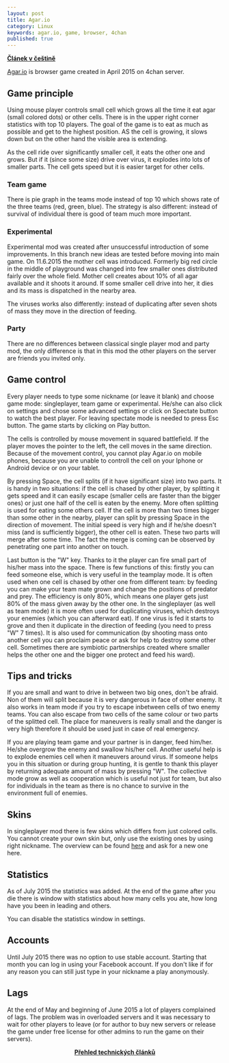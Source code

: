 ```yaml
---
layout: post
title: Agar.io
category: Linux
keywords: agar.io, game, browser, 4chan
published: true
---
```


**[Článek v češtině]({{site.baseurl}}/web/Agar.io)**

[Agar.io](http://www.agar.io/) is browser game created in April 2015 on 4chan server.

## Game principle
Using mouse player controls small cell which grows all the time it eat agar (small colored dots) or other cells. There is in the upper right corner statistics with top 10 players. The goal of the game is to eat as much as possible and get to the highest position. AS the cell is growing, it slows down but on the other hand the visible area is extending.

As the cell ride over significantly smaller cell, it eats the other one and grows. But if it (since some size) drive over virus, it explodes into lots of smaller parts. The cell gets speed but it is easier target for other cells.
### Team game
There is pie graph in the teams mode instead of top 10 which shows rate of the three teams (red, green, blue). The strategy is also different: instead of survival of individual there is good of team much more important.
### Experimental
Experimental mod was created after unsuccessful introduction of some improvements. In this branch new ideas are tested before moving into main game. On 11.6.2015 the mother cell was introduced. Formerly big red circle in the middle of playground was changed into few smaller ones distributed fairly over the whole field. Mother cell creates about 10% of all agar available and it shoots it around. If some smaller cell drive into her, it dies and its mass is dispatched in the nearby area.

The viruses works also differently: instead of duplicating after seven shots of mass they move in the direction of feeding.
### Party

There are no differences between classical single player mod and party mod, the only difference is that in this mod the other players on the server are friends you invited only.
## Game control

Every player needs to type some nickname (or leave it blank) and choose game mode: singleplayer, team game or experimental. He/she can also click on settings and chose some advanced settings or click on Spectate button to watch the best player. For leaving spectate mode is needed to press Esc button. The game starts by clicking on Play button.

The cells is controlled by mouse movement in squared battlefield. If the player moves the pointer to the left, the cell moves in the same direction. Because of the movement control, you cannot play Agar.io on mobile phones, because you are unable to controll the cell on your Iphone or Android device or on your tablet.

By pressing Space, the cell splits (if it have significant size) into two parts. It is handy in two situations: if the cell is chased by other player, by splitting it gets speed and it can easily escape (smaller cells are faster than the bigger ones) or just one half of the cell is eaten by the enemy. More often splitting is used for eating some others cell. If the cell is more than two times bigger than some other in the nearby, player can split by pressing Space in the direction of movement. The initial speed is very high and if he/she doesn't miss (and is sufficiently bigger), the other cell is eaten. These two parts will merge after some time. The fact the merge is coming can be observed by penetrating one part into another on touch.

Last button is the "W" key. Thanks to it the player can fire small part of his/her mass into the space. There is few functions of this: firstly you can feed someone else, which is very useful in the teamplay mode. It is often used when one cell is chased by other one from different team: by feeding you can make your team mate grown and change the positions of predator and prey. The efficiency is only 80%, which means one player gets just 80% of the mass given away by the other one. In the singleplayer (as well as team mode) it is more often used for duplicating viruses, which destroys your enemies (which you can afterward eat). If one virus is fed it starts to grove and then it duplicate in the direction of feeding (you need to press "W" 7 times). It is also used for communication (by shooting mass onto another cell you can proclaim peace or ask for help to destroy some other cell. Sometimes there are symbiotic partnerships created where smaller helps the other one and the bigger one protect and feed his ward).
## Tips and tricks

If you are small and want to drive in between two big ones, don't be afraid. Non of them will split because it is very dangerous in face of other enemy. It also works in team mode if you try to escape inbetween cells of two enemy teams. You can also escape from two cells of the same colour or two parts of the splitted cell. The place for maneuvers is really small and the danger is very high therefore it should be used just in case of real emergency.

If you are playing team game and your partner is in danger, feed him/her. He/she overgrow the enemy and swallow his/her cell. Another useful help is to explode enemies cell when it maneuvers around virus. If someone helps you in this situation or during group hunting, it is gentle to thank this player by returning adequate amount of mass by pressing "W". The collective mode grow as well as cooperation which is useful not just for team, but also for individuals in the team as there is no chance to survive in the environment full of enemies.
## Skins

In singleplayer mod there is few skins which differs from just colored cells. You cannot create your own skin but, only use the existing ones by using right nickname. The overview can be found [here](http://www.agarioguide.com/skins/) and ask for a new one here.
## Statistics

As of July 2015 the statistics was added. At the end of the game after you die there is window with statistics about how many cells you ate, how long have you been in leading and others.

You can disable the statistics window in settings.
## Accounts

Until July 2015 there was no option to use stable account. Starting that month you can log in using your Facebook account. If you don't like if for any reason you can still just type in your nickname a play anonymously.
## Lags
At the end of May and beginning of June 2015 a lot of players complained of lags. The problem was in overloaded servers and it was necessary to wait for other players to leave (or for author to buy new servers or release the game under free license for other admins to run the game on their servers).

<center><b><a href="../">Přehled technických článků</a></b></center>
